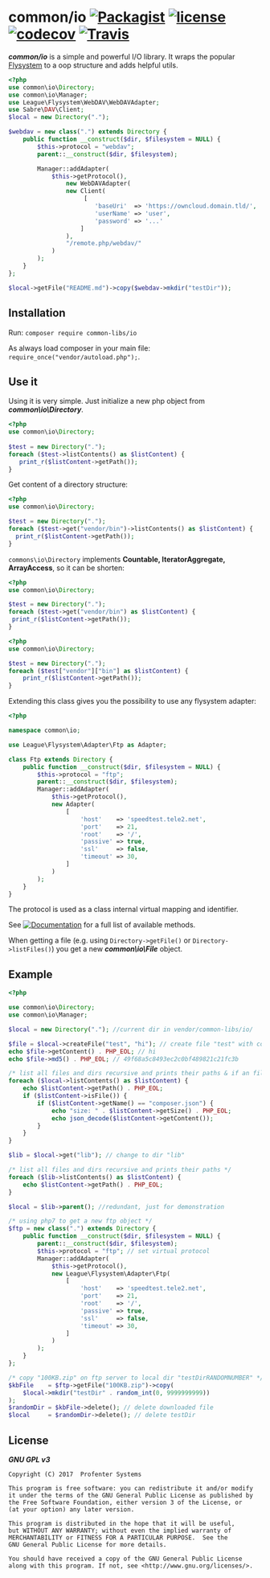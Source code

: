 # common/io [![Packagist](https://img.shields.io/packagist/v/common-libs/io.svg?style=flat-square)](https://packagist.org/packages/common-libs/io)  [![license](https://img.shields.io/github/license/common-libs/io.svg?style=flat-square)](https://github.com/common-libs/io)  [![codecov](https://codecov.io/gh/common-libs/io/branch/master/graph/badge.svg)](https://codecov.io/gh/common-libs/io) [![Travis](https://img.shields.io/travis/common-libs/io.svg?style=flat-square)](https://travis-ci.org/common-libs/io)

***common/io*** is a simple and powerful I/O library. It wraps the popular [Flysystem](https://flysystem.thephpleague.com/) 
to a oop structure and adds helpful utils.

````php
<?php
use common\io\Directory;
use common\io\Manager;
use League\Flysystem\WebDAV\WebDAVAdapter;
use Sabre\DAV\Client;
$local = new Directory(".");

$webdav = new class(".") extends Directory {
	public function __construct($dir, $filesystem = NULL) {
		$this->protocol = "webdav";
        parent::__construct($dir, $filesystem);

        Manager::addAdapter(
            $this->getProtocol(),
			    new WebDAVAdapter(
				new Client(
					 [
						'baseUri'  => 'https://owncloud.domain.tld/',
						'userName' => 'user',
						'password' => '...'
					]
				),
				"/remote.php/webdav/"
			)
		);
	}
};

$local->getFile("README.md")->copy($webdav->mkdir("testDir"));
````
## Installation

Run: `composer require common-libs/io`

As always load composer in your main file: `require_once("vendor/autoload.php");`.

## Use it
Using it is very simple. Just initialize a new php object from ***common\io\Directory***.
 
 ````php
 <?php
 use common\io\Directory;
   
 $test = new Directory(".");
 foreach ($test->listContents() as $listContent) {
 	print_r($listContent->getPath());
 }
 ````
 Get content of a directory structure:
  ````php
  <?php
  use common\io\Directory;

  $test = new Directory(".");
  foreach ($test->get("vendor/bin")->listContents() as $listContent) {
  	print_r($listContent->getPath());
  }
  ````
  
 `commons\io\Directory` implements **Countable, IteratorAggregate, ArrayAccess**, so it can be shorten:
   ````php
   <?php
   use common\io\Directory;
 
   $test = new Directory(".");
   foreach ($test->get("vendor/bin") as $listContent) {
   	print_r($listContent->getPath());
   }
   ```` 
````php
<?php
use common\io\Directory;

$test = new Directory(".");
foreach ($test["vendor"]["bin"] as $listContent) {
    print_r($listContent->getPath());
}
```` 
   
 
 
 Extending this class gives you the possibility to use any flysystem adapter:

```php
<?php

namespace common\io;

use League\Flysystem\Adapter\Ftp as Adapter;

class Ftp extends Directory {
	public function __construct($dir, $filesystem = NULL) {
		$this->protocol = "ftp";
		parent::__construct($dir, $filesystem);
		Manager::addAdapter(
			$this->getProtocol(),
			new Adapter(
				[
					'host'    => 'speedtest.tele2.net',
					'port'    => 21,
					'root'    => '/',
					'passive' => true,
					'ssl'     => false,
					'timeout' => 30,
				]
			)
		);
	}
}
```
The protocol is used as a class internal virtual mapping and identifier.

See [![Documentation](https://img.shields.io/badge/Documentation-api-orange.svg?style=flat-square)](https://common-libs.github.io/io/) for a full list of available methods.

When getting a file (e.g. using `Directory->getFile()` or `Directory->listFiles()`) you get a new ***common\io\File*** object.

## Example
```php
<?php

use common\io\Directory;
use common\io\Manager;

$local = new Directory("."); //current dir in vendor/common-libs/io/

$file = $local->createFile("test", "hi"); // create file "test" with content hi
echo $file->getContent() . PHP_EOL; // hi
echo $file->md5() . PHP_EOL; // 49f68a5c8493ec2c0bf489821c21fc3b

/* list all files and dirs recursive and prints their paths & if an file "composer.json" is found more infos are printed */
foreach ($local->listContents() as $listContent) { 
	echo $listContent->getPath() . PHP_EOL;
	if ($listContent->isFile()) {
		if ($listContent->getName() == "composer.json") {
			echo "size: " . $listContent->getSize() . PHP_EOL;
			echo json_decode($listContent->getContent());
		}
	}
}

$lib = $local->get("lib"); // change to dir "lib"

/* list all files and dirs recursive and prints their paths */
foreach ($lib->listContents() as $listContent) {
	echo $listContent->getPath() . PHP_EOL;
}

$local = $lib->parent(); //redundant, just for demonstration

/* using php7 to get a new ftp object */
$ftp = new class(".") extends Directory {
	public function __construct($dir, $filesystem = NULL) {
		parent::__construct($dir, $filesystem);
		$this->protocol = "ftp"; // set virtual protocol
		Manager::addAdapter(
			$this->getProtocol(),
			new League\Flysystem\Adapter\Ftp(
				[
					'host'    => 'speedtest.tele2.net',
					'port'    => 21,
					'root'    => '/',
					'passive' => true,
					'ssl'     => false,
					'timeout' => 30,
				]
			)
		);
	}
};

/* copy "100KB.zip" on ftp server to local dir "testDirRANDOMNUMBER" */
$kbFile    = $ftp->getFile("100KB.zip")->copy(
	$local->mkdir("testDir" . random_int(0, 9999999999))
);
$randomDir = $kbFile->delete(); // delete downloaded file
$local     = $randomDir->delete(); // delete testDir
```
## License

*****GNU GPL v3*****

    Copyright (C) 2017  Profenter Systems

    This program is free software: you can redistribute it and/or modify
    it under the terms of the GNU General Public License as published by
    the Free Software Foundation, either version 3 of the License, or
    (at your option) any later version.

    This program is distributed in the hope that it will be useful,
    but WITHOUT ANY WARRANTY; without even the implied warranty of
    MERCHANTABILITY or FITNESS FOR A PARTICULAR PURPOSE.  See the
    GNU General Public License for more details.

    You should have received a copy of the GNU General Public License 
    along with this program. If not, see <http://www.gnu.org/licenses/>.
